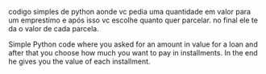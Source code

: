 codigo simples de python aonde vc pedia uma quantidade em valor para um emprestimo e após isso vc escolhe quanto quer parcelar.
no final ele te da o valor de cada parcela.

Simple Python code where you asked for an amount in value for a loan and after that you choose how much you want to pay in installments.
In the end he gives you the value of each installment.
